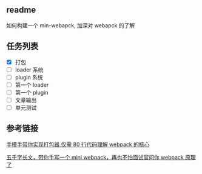 ## readme

如何构建一个 min-webapck, 加深对 webapck 的了解

## 任务列表

- [x] 打包
- [ ] loader 系统
- [ ] plugin 系统
- [ ] 第一个 loader
- [ ] 第一个 plugin
- [ ] 文章输出
- [ ] 单元测试

## 参考链接

[手摸手带你实现打包器,仅需 80 行代码理解 webpack 的核心](https://www.bilibili.com/video/BV1oL411V7BQ/?spm_id_from=333.788&vd_source=1ef7dfad318f8e8493f771d102ed9382)

[五千字长文，带你手写一个 mini webpack，再也不怕面试官问你 webpack 原理了](https://juejin.cn/post/7210967900419948602)
